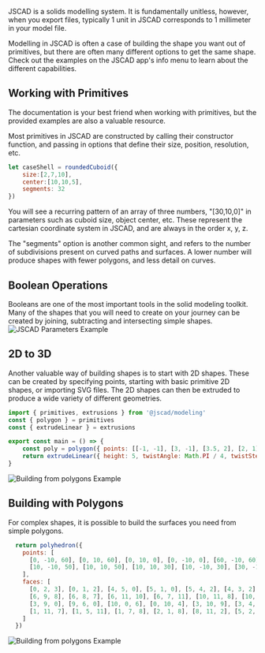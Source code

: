 JSCAD is a solids modelling system. It is fundamentally unitless, however, when you
export files, typically 1 unit in JSCAD corresponds to 1 millimeter in your model file.

Modelling in JSCAD is often a case of building the shape you want out of primitives,
but there are often many different options to get the same shape.  Check out the 
examples on the JSCAD app's info menu to learn about the different capabilities.

## Working with Primitives
The documentation is your best friend when working with primitives, but the 
provided examples are also a valuable resource.

Most primitives in JSCAD are constructed by calling their constructor function,
and passing in options that define their size, position, resolution, etc.
```javascript
let caseShell = roundedCuboid({
    size:[2,7,10],
    center:[10,10,5],
    segments: 32
})
```

You will see a recurring pattern of an array of three numbers, "[30,10,0]" in parameters 
such as cuboid size, object center, etc. These represent the cartesian coordinate system
in JSCAD, and are always in the order x, y, z.

The "segments" option is another common sight, and refers to the number of subdivisions 
present on curved paths and surfaces. A lower number will produce shapes with fewer 
polygons, and less detail on curves. 

## Boolean Operations
Booleans are one of the most important tools in the solid modeling toolkit. Many of
the shapes that you will need to create on your journey can be created by joining, 
subtracting and intersecting simple shapes.
<img src="img/booleans.png" alt="JSCAD Parameters Example">

## 2D to 3D
Another valuable way of building shapes is to start with 2D shapes.  These can be created by 
specifying points, starting with basic primitive 2D shapes, or importing SVG files.  The 2D 
shapes can then be extruded to produce a wide variety of different geometries.
```javascript
import { primitives, extrusions } from '@jscad/modeling'
const { polygon } = primitives
const { extrudeLinear } = extrusions

export const main = () => {
    const poly = polygon({ points: [[-1, -1], [3, -1], [3.5, 2], [2, 1], [1, 2], [0, 1], [-1, 2]] })
    return extrudeLinear({ height: 5, twistAngle: Math.PI / 4, twistSteps: 10 }, poly)
}
```
<img src="img/extrude.png" alt="Building from polygons Example">

## Building with Polygons
For complex shapes, it is possible to build the surfaces you need from simple polygons.
```javascript
  return polyhedron({
    points: [
      [0, -10, 60], [0, 10, 60], [0, 10, 0], [0, -10, 0], [60, -10, 60], [60, 10, 60],
      [10, -10, 50], [10, 10, 50], [10, 10, 30], [10, -10, 30], [30, -10, 50], [30, 10, 50]
    ],
    faces: [
      [0, 2, 3], [0, 1, 2], [4, 5, 0], [5, 1, 0], [5, 4, 2], [4, 3, 2],
      [6, 9, 8], [6, 8, 7], [6, 11, 10], [6, 7, 11], [10, 11, 8], [10, 8, 9],
      [3, 9, 0], [9, 6, 0], [10, 0, 6], [0, 10, 4], [3, 10, 9], [3, 4, 10],
      [1, 11, 7], [1, 5, 11], [1, 7, 8], [2, 1, 8], [8, 11, 2], [5, 2, 11]
    ]
  })
```
<img src="img/polyhedron.jpg" alt="Building from polygons Example">
